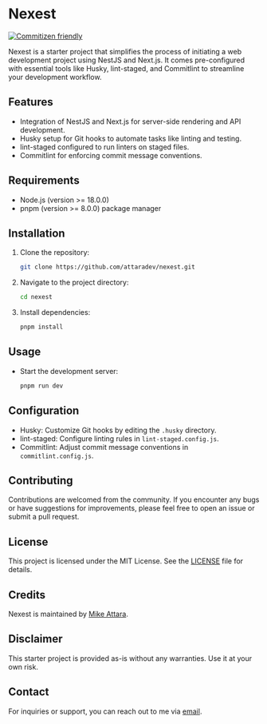 # Nexest

[![Commitizen friendly](https://img.shields.io/badge/commitizen-friendly-brightgreen.svg)](http://commitizen.github.io/cz-cli/)

Nexest is a starter project that simplifies the process of initiating a web development project using NestJS and Next.js. It comes pre-configured with essential tools like Husky, lint-staged, and Commitlint to streamline your development workflow.

## Features

- Integration of NestJS and Next.js for server-side rendering and API development.
- Husky setup for Git hooks to automate tasks like linting and testing.
- lint-staged configured to run linters on staged files.
- Commitlint for enforcing commit message conventions.

## Requirements

- Node.js (version >= 18.0.0)
- pnpm (version >= 8.0.0) package manager

## Installation

1. Clone the repository:

   ```bash
   git clone https://github.com/attaradev/nexest.git
   ```

2. Navigate to the project directory:

   ```bash
   cd nexest
   ```

3. Install dependencies:

   ```bash
   pnpm install
   ```

## Usage

- Start the development server:

  ```bash
  pnpm run dev
  ```

## Configuration

- Husky: Customize Git hooks by editing the `.husky` directory.
- lint-staged: Configure linting rules in `lint-staged.config.js`.
- Commitlint: Adjust commit message conventions in `commitlint.config.js`.

## Contributing

Contributions are welcomed from the community. If you encounter any bugs or have suggestions for improvements, please feel free to open an issue or submit a pull request.

## License

This project is licensed under the MIT License. See the [LICENSE](./LICENSE) file for details.

## Credits

Nexest is maintained by [Mike Attara](https://github.com/attaradev).

## Disclaimer

This starter project is provided as-is without any warranties. Use it at your own risk.

## Contact

For inquiries or support, you can reach out to me via [email](mailto:mpyebattara@gmail.com).
